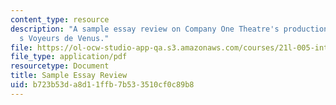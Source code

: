 ```yaml
---
content_type: resource
description: "A sample essay review on Company One Theatre's production of Lydia Diamond\u2019\
  s Voyeurs de Venus."
file: https://ol-ocw-studio-app-qa.s3.amazonaws.com/courses/21l-005-introduction-to-drama-fall-2016/b723b53da8d11ffb7b533510cf0c89b8_MIT21L_005F16_Voyeurs.pdf
file_type: application/pdf
resourcetype: Document
title: Sample Essay Review
uid: b723b53d-a8d1-1ffb-7b53-3510cf0c89b8
---
```

